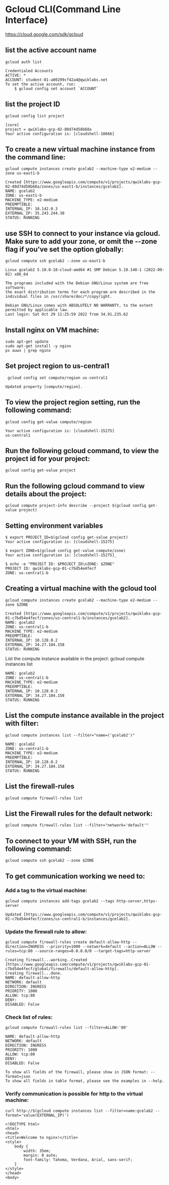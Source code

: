 # Gcloud CLI(Command Line Interface)
https://cloud.google.com/sdk/gcloud

## list the active account name
    gcloud auth list
```
Credentialed Accounts
ACTIVE: *
ACCOUNT: student-01-a00299cf42a4@qwiklabs.net
To set the active account, run:
    $ gcloud config set account `ACCOUNT`
```

## list the project ID
    gcloud config list project
```
[core]
project = qwiklabs-gcp-02-80d74d58b68a
Your active configuration is: [cloudshell-10666]
````

## To create a new virtual machine instance from the command line:
    gcloud compute instances create gcelab2 --machine-type e2-medium --zone us-east1-b
```
Created [https://www.googleapis.com/compute/v1/projects/qwiklabs-gcp-02-80d74d58b68a/zones/us-east1-b/instances/gcelab2].
NAME: gcelab2
ZONE: us-east1-b
MACHINE_TYPE: e2-medium
PREEMPTIBLE:
INTERNAL_IP: 10.142.0.3
EXTERNAL_IP: 35.243.244.30
STATUS: RUNNING
```

## use SSH to connect to your instance via gcloud. Make sure to add your zone, or omit the --zone flag if you've set the option globally:
    gcloud compute ssh gcelab2 --zone us-east1-b
```
Linux gcelab2 5.10.0-18-cloud-amd64 #1 SMP Debian 5.10.140-1 (2022-09-02) x86_64

The programs included with the Debian GNU/Linux system are free software;
the exact distribution terms for each program are described in the
individual files in /usr/share/doc/*/copyright.

Debian GNU/Linux comes with ABSOLUTELY NO WARRANTY, to the extent
permitted by applicable law.
Last login: Sat Oct 29 11:25:59 2022 from 34.91.235.62
```

## Install nginx on VM machine:
    sudo apt-get update
    sudo apt-get install -y nginx
    ps auwx | grep nginx

## Set project region to us-central1
     gcloud config set compute/region us-central1
```Updated property [compute/region].```

## To view the project region setting, run the following command:
    gcloud config get-value compute/region
```
Your active configuration is: [cloudshell-15275]
us-central1
```

## Run the following gcloud command, to view the project id for your project:
    gcloud config get-value project
    
## Run the following gcloud command to view details about the project:
    gcloud compute project-info describe --project $(gcloud config get-value project)

## Setting environment variables
```
$ export PROJECT_ID=$(gcloud config get-value project)
Your active configuration is: [cloudshell-15275]

$ export ZONE=$(gcloud config get-value compute/zone)
Your active configuration is: [cloudshell-15275]_

$ echo -e "PROJECT ID: $PROJECT_ID\nZONE: $ZONE"
PROJECT ID: qwiklabs-gcp-01-c7bd54e4fecf
ZONE: us-central1-b
```

## Creating a virtual machine with the gcloud tool
    gcloud compute instances create gcelab2 --machine-type e2-medium --zone $ZONE
```
Created [https://www.googleapis.com/compute/v1/projects/qwiklabs-gcp-01-c7bd54e4fecf/zones/us-central1-b/instances/gcelab2].
NAME: gcelab2
ZONE: us-central1-b
MACHINE_TYPE: e2-medium
PREEMPTIBLE:
INTERNAL_IP: 10.128.0.2
EXTERNAL_IP: 34.27.184.158
STATUS: RUNNING
```
List the compute instance available in the project:
    gcloud compute instances list
```
NAME: gcelab2
ZONE: us-central1-b
MACHINE_TYPE: e2-medium
PREEMPTIBLE:
INTERNAL_IP: 10.128.0.2
EXTERNAL_IP: 34.27.184.158
STATUS: RUNNING
```

## List the compute instance available in the project with filter:
    gcloud compute instances list --filter="name=('gcelab2')"
```
NAME: gcelab2
ZONE: us-central1-b
MACHINE_TYPE: e2-medium
PREEMPTIBLE:
INTERNAL_IP: 10.128.0.2
EXTERNAL_IP: 34.27.184.158
STATUS: RUNNING
```

## List the firewall-rules
    gcloud compute firewall-rules list
    
## List the Firewall rules for the default network:
    gcloud compute firewall-rules list --filter="network='default'"


## To connect to your VM with SSH, run the following command:
    gcloud compute ssh gcelab2 --zone $ZONE

## To get communication working we need to:
### Add a tag to the virtual machine:
    gcloud compute instances add-tags gcelab2 --tags http-server,https-server
```
Updated [https://www.googleapis.com/compute/v1/projects/qwiklabs-gcp-01-c7bd54e4fecf/zones/us-central1-b/instances/gcelab2].
```

### Update the firewall rule to allow:
    gcloud compute firewall-rules create default-allow-http --direction=INGRESS --priority=1000 --network=default --action=ALLOW --rules=tcp:80 --source-ranges=0.0.0.0/0 --target-tags=http-server
```
Creating firewall...working..Created [https://www.googleapis.com/compute/v1/projects/qwiklabs-gcp-01-c7bd54e4fecf/global/firewalls/default-allow-http].
Creating firewall...done.
NAME: default-allow-http
NETWORK: default
DIRECTION: INGRESS
PRIORITY: 1000
ALLOW: tcp:80
DENY:
DISABLED: False
```

### Check list of rules:
    gcloud compute firewall-rules list --filter=ALLOW:'80'
```
NAME: default-allow-http
NETWORK: default
DIRECTION: INGRESS
PRIORITY: 1000
ALLOW: tcp:80
DENY:
DISABLED: False

To show all fields of the firewall, please show in JSON format: --format=json
To show all fields in table format, please see the examples in --help.
```

### Verify communication is possible for http to the virtual machine:
    curl http://$(gcloud compute instances list --filter=name:gcelab2 --format='value(EXTERNAL_IP)')
```
<!DOCTYPE html>
<html>
<head>
<title>Welcome to nginx!</title>
<style>
    body {
        width: 35em;
        margin: 0 auto;
        font-family: Tahoma, Verdana, Arial, sans-serif;
    }
</style>
</head>
<body>
```





